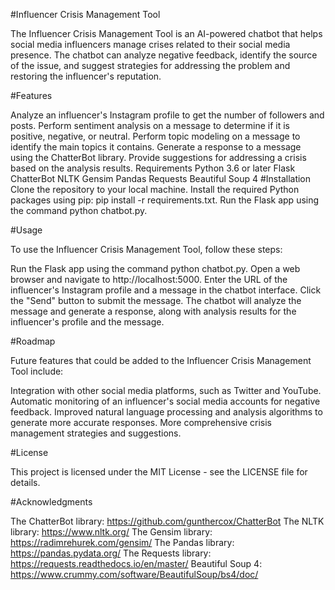 #Influencer Crisis Management Tool

The Influencer Crisis Management Tool is an AI-powered chatbot that helps social media influencers manage crises related to their social media presence. The chatbot can analyze negative feedback, identify the source of the issue, and suggest strategies for addressing the problem and restoring the influencer's reputation.

#Features

Analyze an influencer's Instagram profile to get the number of followers and posts.
Perform sentiment analysis on a message to determine if it is positive, negative, or neutral.
Perform topic modeling on a message to identify the main topics it contains.
Generate a response to a message using the ChatterBot library.
Provide suggestions for addressing a crisis based on the analysis results.
Requirements
Python 3.6 or later
Flask
ChatterBot
NLTK
Gensim
Pandas
Requests
Beautiful Soup 4
#Installation
Clone the repository to your local machine.
Install the required Python packages using pip: pip install -r requirements.txt.
Run the Flask app using the command python chatbot.py.

#Usage

To use the Influencer Crisis Management Tool, follow these steps:

Run the Flask app using the command python chatbot.py.
Open a web browser and navigate to http://localhost:5000.
Enter the URL of the influencer's Instagram profile and a message in the chatbot interface.
Click the "Send" button to submit the message.
The chatbot will analyze the message and generate a response, along with analysis results for the influencer's profile and the message.

#Roadmap

Future features that could be added to the Influencer Crisis Management Tool include:

Integration with other social media platforms, such as Twitter and YouTube.
Automatic monitoring of an influencer's social media accounts for negative feedback.
Improved natural language processing and analysis algorithms to generate more accurate responses.
More comprehensive crisis management strategies and suggestions.

#License

This project is licensed under the MIT License - see the LICENSE file for details.

#Acknowledgments

The ChatterBot library: https://github.com/gunthercox/ChatterBot
The NLTK library: https://www.nltk.org/
The Gensim library: https://radimrehurek.com/gensim/
The Pandas library: https://pandas.pydata.org/
The Requests library: https://requests.readthedocs.io/en/master/
Beautiful Soup 4: https://www.crummy.com/software/BeautifulSoup/bs4/doc/

